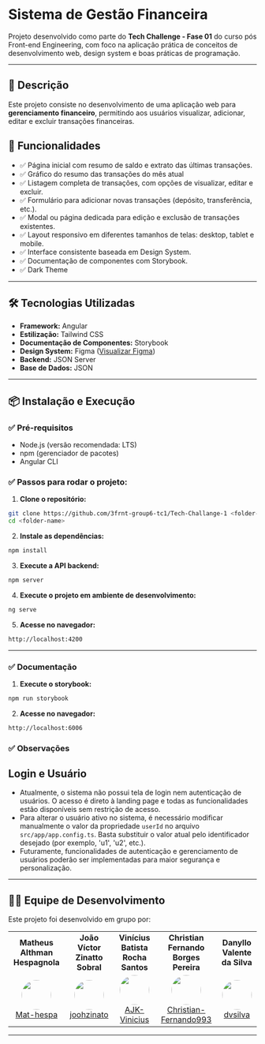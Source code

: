 # Sistema de Gestão Financeira

Projeto desenvolvido como parte do **Tech Challenge - Fase 01** do curso pós Front-end Engineering, com foco na aplicação prática de conceitos de desenvolvimento web, design system e boas práticas de programação.

---

## 📝 Descrição

Este projeto consiste no desenvolvimento de uma aplicação web para **gerenciamento financeiro**, permitindo aos usuários visualizar, adicionar, editar e excluir transações financeiras.

## 🎯 Funcionalidades

- ✅ Página inicial com resumo de saldo e extrato das últimas transações.
- ✅ Gráfico do resumo das transações do mês atual
- ✅ Listagem completa de transações, com opções de visualizar, editar e excluir.
- ✅ Formulário para adicionar novas transações (depósito, transferência, etc.).
- ✅ Modal ou página dedicada para edição e exclusão de transações existentes.
- ✅ Layout responsivo em diferentes tamanhos de telas: desktop, tablet e mobile.
- ✅ Interface consistente baseada em Design System.
- ✅ Documentação de componentes com Storybook.
- ✅ Dark Theme

---

## 🛠️ Tecnologias Utilizadas

- **Framework:** Angular
- **Estilização:** Tailwind CSS
- **Documentação de Componentes:** Storybook
- **Design System:** Figma ([Visualizar Figma](https://www.figma.com/design/x4g46ODcpZOemqLp0FYOlO/Bytebank?node-id=0-1&p=f))
- **Backend:** JSON Server
- **Base de Dados:** JSON

---

## 📦 Instalação e Execução

### ✅ Pré-requisitos

- Node.js (versão recomendada: LTS)
- npm (gerenciador de pacotes)
- Angular CLI

### ✅ Passos para rodar o projeto:

1. **Clone o repositório:**

```bash
git clone https://github.com/3frnt-group6-tc1/Tech-Challange-1 <folder-name>
cd <folder-name>
```

2. **Instale as dependências:**

```bash
npm install
```

3. **Execute a API backend:**

```bash
npm server
```

4. **Execute o projeto em ambiente de desenvolvimento:**

```bash
ng serve
```

5. **Acesse no navegador:**

```bash
http://localhost:4200
```

---

### ✅ Documentação

1. **Execute o storybook:**

```bash
npm run storybook
```

2. **Acesse no navegador:**

```bash
http://localhost:6006
```

### ✅ Observações

## Login e Usuário

- Atualmente, o sistema não possui tela de login nem autenticação de usuários. O acesso é direto à landing page e todas as funcionalidades estão disponíveis sem restrição de acesso.
- Para alterar o usuário ativo no sistema, é necessário modificar manualmente o valor da propriedade `userId` no arquivo `src/app/app.config.ts`. Basta substituir o valor atual pelo identificador desejado (por exemplo, 'u1', 'u2', etc.).
- Futuramente, funcionalidades de autenticação e gerenciamento de usuários poderão ser implementadas para maior segurança e personalização.

---

## 🧑‍💻 Equipe de Desenvolvimento

Este projeto foi desenvolvido em grupo por:

<table>
  <tr>
    <td align="center"><b>Matheus Althman Hespagnola</b></td>
    <td align="center"><b>João Víctor Zinatto Sobral</b></td>
    <td align="center"><b>Vinícius Batista Rocha Santos</b></td>
    <td align="center"><b>Christian Fernando Borges Pereira</b></td>
    <td align="center"><b>Danyllo Valente da Silva</b></td>
  </tr>
  <tr>
    <td align="center">
      <a href="https://github.com/Mat-hespa">
        <img src="https://github.com/Mat-hespa.png" width="60" height="60" style="border-radius:50%"><br/>
        Mat-hespa
      </a>
    </td>
    <td align="center">
      <a href="https://github.com/joohzinato">
        <img src="https://github.com/joohzinato.png" width="60" height="60" style="border-radius:50%"><br/>
        joohzinato
      </a>
    </td>
    <td align="center">
      <a href="https://github.com/AJK-Vinicius">
        <img src="https://github.com/AJK-Vinicius.png" width="60" height="60" style="border-radius:50%"><br/>
        AJK-Vinicius
      </a>
    </td>
    <td align="center">
      <a href="https://github.com/Christian-Fernando993">
        <img src="https://github.com/Christian-Fernando993.png" width="60" height="60" style="border-radius:50%"><br/>
        Christian-Fernando993
      </a>
    </td>
    <td align="center">
      <a href="https://github.com/dvsilva">
        <img src="https://github.com/dvsilva.png" width="60" height="60" style="border-radius:50%"><br/>
        dvsilva
      </a>
    </td>
  </tr>
</table>

---
